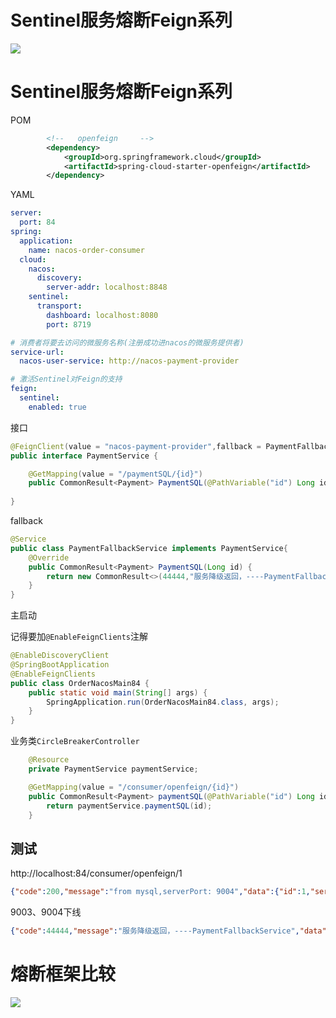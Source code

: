# Sentinel服务熔断Feign系列

![](https://xinqianpingtaib2btest.oss-cn-shenzhen.aliyuncs.com/xinqianpingtaib2btest/blogimg/2020/微信截图_20200414235921.jpg)

# Sentinel服务熔断Feign系列

POM

```xml
        <!--   openfeign     -->
        <dependency>
            <groupId>org.springframework.cloud</groupId>
            <artifactId>spring-cloud-starter-openfeign</artifactId>
        </dependency>
```

YAML

```yaml
server:
  port: 84
spring:
  application:
    name: nacos-order-consumer
  cloud:
    nacos:
      discovery:
        server-addr: localhost:8848
    sentinel:
      transport:
        dashboard: localhost:8080
        port: 8719

# 消费者将要去访问的微服务名称(注册成功进nacos的微服务提供者)
service-url:
  nacos-user-service: http://nacos-payment-provider

# 激活Sentinel对Feign的支持
feign:
  sentinel:
    enabled: true
```

接口

```java
@FeignClient(value = "nacos-payment-provider",fallback = PaymentFallbackService.class)
public interface PaymentService {

    @GetMapping(value = "/paymentSQL/{id}")
    public CommonResult<Payment> PaymentSQL(@PathVariable("id") Long id);
    
}
```

fallback

```java
@Service
public class PaymentFallbackService implements PaymentService{
    @Override
    public CommonResult<Payment> PaymentSQL(Long id) {
        return new CommonResult<>(44444,"服务降级返回，----PaymentFallbackService",new Payment(id,"errorSerial"));
    }
}
```

主启动

记得要加`@EnableFeignClients`注解

```java
@EnableDiscoveryClient
@SpringBootApplication
@EnableFeignClients
public class OrderNacosMain84 {
    public static void main(String[] args) {
        SpringApplication.run(OrderNacosMain84.class, args);
    }
}
```

业务类`CircleBreakerController`

```java
    @Resource
    private PaymentService paymentService;

    @GetMapping(value = "/consumer/openfeign/{id}")
    public CommonResult<Payment> paymentSQL(@PathVariable("id") Long id) {
        return paymentService.paymentSQL(id);
    }
```



## 测试

http://localhost:84/consumer/openfeign/1

```json
{"code":200,"message":"from mysql,serverPort: 9004","data":{"id":1,"serial":"28a8c1e3bc2742d8848569891fb42181"}}
```

9003、9004下线

```json
{"code":44444,"message":"服务降级返回，----PaymentFallbackService","data":{"id":1,"serial":"errorSerial"}}
```

 # 熔断框架比较

![](https://xinqianpingtaib2btest.oss-cn-shenzhen.aliyuncs.com/xinqianpingtaib2btest/blogimg/2020/微信截图_20200415003859.jpg)